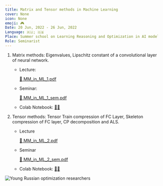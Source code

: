```yaml
---
title: Matrix and Tensor methods in Machine Learning
cover: None
icon: None
emoji: 🎮
Date: 20 Jun, 2022 - 26 Jun, 2022
Language: 🇷🇺; 🇬🇧
Place: Summer school on Learning Reasoning and Optimization in AI models.
Role: Seminarist
---
```



1. Matrix methods: Eigenvalues, Lipschitz constant of a convolutional layer of neural network.

	* Lecture:

		[📎 MM_in_ML_1.pdf](https://merkulov.top/Teaching/Numerical_Linear_Algebra/Matrix_and_Tensor_methods_in_Machine_Learning/MM_in_ML_1.pdf)

	* Seminar:

		[📎 MM_in_ML_1_sem.pdf](https://merkulov.top/Teaching/Numerical_Linear_Algebra/Matrix_and_Tensor_methods_in_Machine_Learning/MM_in_ML_1_sem.pdf)

	* Colab Notebook: [👨‍💻](https://colab.research.google.com/github/MerkulovDaniil/optim/blob/master/assets/Notebooks/tm_1.ipynb)

1. Tensor methods: Tensor Train compression of FC Layer, Skeleton compression of FC layer, CP decomposition and ALS.

	* Lecture

		[📎 MM_in_ML_2.pdf](https://merkulov.top/Teaching/Numerical_Linear_Algebra/Matrix_and_Tensor_methods_in_Machine_Learning/MM_in_ML_2.pdf)

	* Seminar

		[📎 MM_in_ML_2_sem.pdf](https://merkulov.top/Teaching/Numerical_Linear_Algebra/Matrix_and_Tensor_methods_in_Machine_Learning/MM_in_ML_2_sem.pdf)

	* Colab Notebook: [👨‍💻](https://colab.research.google.com/drive/1pu4_PSkCn5lsB9WvGlyvR6UsQeqakJS-?usp=sharing)

![Young Russian optimization researchers](https://merkulov.top/Teaching/Numerical_Linear_Algebra/Matrix_and_Tensor_methods_in_Machine_Learning/IMG_0039.jpg)

<br/>
